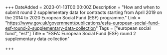 +++
DateAdded = 2023-01-13T00:00:00Z
Description = "How and when to submit round 2 supplementary data for contracts starting from April 2019 on the 2014 to 2020 European Social Fund (ESF) programme."
Link = "https://www.gov.uk/government/publications/esfa-european-social-fund-esf-round-2-supplementary-data-collection"
Tags = ["european social fund", "esf"]
Title = "ESFA: European Social Fund (ESF) round 2 supplementary data collection"

+++
